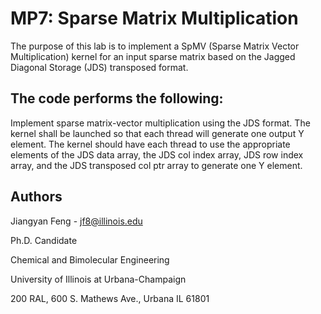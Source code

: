 # MP7: Sparse Matrix Multiplication 

The purpose of this lab is to implement a SpMV (Sparse Matrix Vector Multiplication) kernel for an input sparse matrix based on the Jagged Diagonal Storage (JDS) transposed format.

## The code performs the following:
Implement sparse matrix-vector multiplication using the JDS format. The kernel shall be launched so that each thread will generate one output Y element. The kernel should have each thread to use the appropriate elements of the JDS data array, the JDS col index array, JDS row index array, and the JDS transposed col ptr array to generate one Y element.

## Authors

Jiangyan Feng - jf8@illinois.edu

Ph.D. Candidate

Chemical and Bimolecular Engineering

University of Illinois at Urbana-Champaign

200 RAL, 600 S. Mathews Ave., Urbana IL 61801
